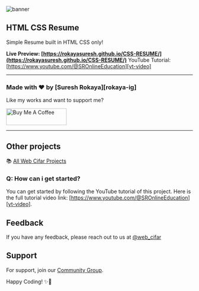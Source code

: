 ![banner](./banner.jpg)

## HTML CSS Resume

Simple Resume built in HTML CSS only!

**Live Preview: [https://rokayasuresh.github.io/CSS-RESUME/](https://rokayasuresh.github.io/CSS-RESUME/)**
YouTube Tutorial: [https://www.youtube.com/@SROnlineEducation][yt-video]

---

### Made with ❤️ by [Suresh Rokaya][rokaya-ig]

Like my works and want to support me?

<a href="WEBSITE NAME" target="_blank"><img src="https://www.youtube.com/@SROnlineEducation" alt="Buy Me A Coffee" style="height: 45px !important;width: 162.75px !important;" ></a>

---

## Other projects

📚 [All Web Cifar Projects][wc-projects]

### Q: How can i get started?

You can get started by following the YouTube tutorial of this project. Here is the full tutorial video link: [https://www.youtube.com/@SROnlineEducation][yt-video].

## Feedback

If you have any feedback, please reach out to us at [@web_cifar][wc-tw]

## Support

For support, join our [Community Group][wc-fb-group].

Happy Coding! ✨🚀

[wc-tw]: http://
[wc-yt]: http://
[arfan-ig]: https://
[wc-projects]: https://
[wc-fb-group]: https://
[buymeacoffee]: https://
[yt-video]: https://
